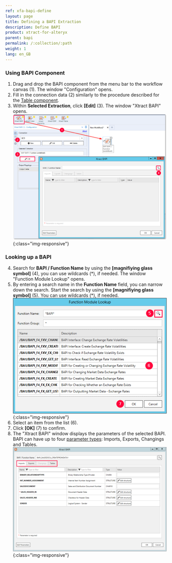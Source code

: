```yaml
---
ref: xfa-bapi-define
layout: page
title: Defining a BAPI Extraction
description: Define BAPI
product: xtract-for-alteryx
parent: bapi
permalink: /:collection/:path
weight: 1
lang: en_GB
---
```

### Using BAPI Component
1. Drag and drop the BAPI component from the menu bar to the workflow canvas (1). The window "Configuration" opens.
2. Fill in the connection data (2) similarly to the procedure described for the [Table component](../getting-started).
3. Within **Selected Extraction**, click **[Edit]** (3). The window "Xtract BAPI" opens.
![BAPI component](/img/content/xfa/Define-bapi-component.png){:class="img-responsive"}

### Looking up a BAPI
4. Search for **BAPI / Function Name** by using the **[magnifiying glass symbol]** (4), you can use wildcards (*), if needed. The window "Function Module Lookup" opens.
5. By entering a search name in the **Function Name** field, you can narrow down the search. Start the search by using the **[magnifiying glass symbol]** (5). You can use wildcards (*), if needed.<br>
![Look-Up-Function-Module](/img/content/xfa/Look-Up-Function-Module.png){:class="img-responsive"}
6. Select an item from the list (6). 
4. Click **[OK]** (7) to confirm.
5. The "Xtract BAPI" window displays the parameters of the selected BAPI.<br>
BAPI can have up to four [parameter types](./parameters): Imports, Exports, Changings and Tables.
![BAPI-Parameters](/img/content/xfa/BAPI-Parameters.png){:class="img-responsive"}

